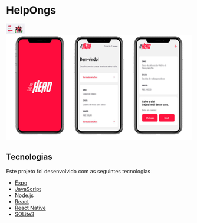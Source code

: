 <h1 align:center> HelpOngs </h1>



<img src="/gitImages/loginScreen.png" style="max-width:10%;" alt="Login">
<img src="/gitImages/appScreens.png" style="max-width:100%;" alt="app">

<h2>Tecnologias</h2>
<p>Este projeto foi desenvolvido com as seguintes tecnologias</p>
<ul>
    <li>
        <a href="https://expo.io/" rel="noopener noreferrer">Expo</a>
    </li>
    <li>
        <a href="#">JavaScript</a>
    </li>
    <li>
        <a href="https://nodejs.org/en/" rel="noopener noreferrer">Node.js</a>
    </li>
    <li>
        <a href="https://pt-br.reactjs.org/" rel="noopener noreferrer">React</a>
    </li>
    <li>
        <a href="https://reactnative.dev/" rel="noopener noreferrer">React Native</a>
    </li>
    <li>
        <a href="https://www.sqlite.org/index.html" rel="noopener noreferrer">SQLite3</a>
    </li>
</ul>
